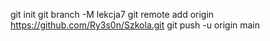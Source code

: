 git init
git branch -M lekcja7
git remote add origin https://github.com/Ry3s0n/Szkola.git
git push -u origin main
